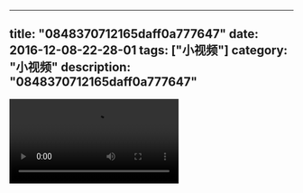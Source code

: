 
---
title: "0848370712165daff0a777647"
date: 2016-12-08-22-28-01
tags: ["小视频"]
category: "小视频"
description: "0848370712165daff0a777647"
---
<video src="http://ohtsqip0g.bkt.clouddn.com/0848370712165daff0a777647.mp4" controls="controls"></video>
